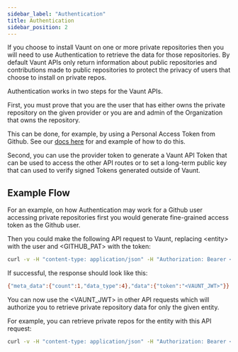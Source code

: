 ```yaml
---
sidebar_label: "Authentication"
title: Authentication
sidebar_position: 2
---
```


If you choose to install Vaunt on one or more private repositories then you will need to use Authentication to retrieve the data
for those repositories. By default Vaunt APIs only return information about public repositories and contributions made to public
repositories to protect the privacy of users that choose to install on private repos.

Authentication works in two steps for the Vaunt APIs.

First, you must prove that you are the user that has either owns the private repository on the given provider or you are
and admin of the Organization that owns the repository.

This can be done, for example, by using a Personal Access Token from Github.  See our [docs here](./github/github-profile) for
and example of how to do this.

Second, you can use the provider token to generate a Vaunt API Token that can be used to access the other API routes or to set
a long-term public key that can used to verify signed Tokens generated outside of Vaunt.

## Example Flow

For an example, on how Authentication may work for a Github user accessing private repositories first you would generate fine-grained
access token as the Github user.

Then you could make the following API request to Vaunt, replacing <entity\> with the user and <GITHUB_PAT\> with the token:

```Bash
curl -v -H "content-type: application/json" -H "Authorization: Bearer <GITHUB_PAT>" http://api.vaunt.dev/v1/github/entities/<entity>/token
```

If successful, the response should look like this:

```Bash
{"meta_data":{"count":1,"data_type":4},"data":{"token":"<VAUNT_JWT>"}}
```

You can now use the <VAUNT_JWT> in other API requests which will authorize you to retrieve private repository data for only the given entity.

For example, you can retrieve private repos for the entity with this API request:

```Bash
curl -v -H "content-type: application/json" -H "Authorization: Bearer <VAUNT_JWT>" http://api.vaunt.dev/v1/github/entities/<entity>/repositories?limit=10
```
